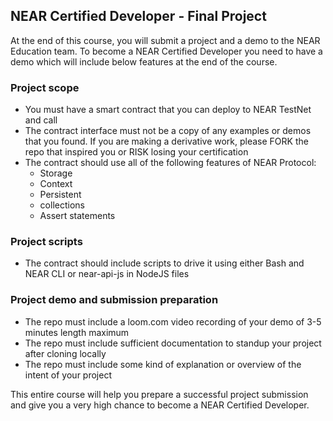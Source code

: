 ## NEAR Certified Developer - Final Project

At the end of this course, you will submit a project and a demo to the NEAR Education team. To become a NEAR Certified Developer you need to have a demo which will include below features at the end of the course.

### Project scope

- You must have a smart contract that you can deploy to NEAR TestNet and call
- The contract interface must not be a copy of any examples or demos that you found.  If you are making a derivative work, please FORK the repo that inspired you or RISK losing your certification
- The contract should use all of the following features of NEAR Protocol: 
   - Storage
   - Context
   - Persistent 
   - collections
   - Assert statements

### Project scripts
- The contract should include scripts to drive it using either Bash and NEAR CLI or near-api-js in NodeJS files

### Project demo and submission preparation
- The repo must include a loom.com video recording of your demo of 3-5 minutes length maximum
- The repo must include sufficient documentation to standup your project after cloning locally
- The repo must include some kind of explanation or overview of the intent of your project

This entire course will help you prepare a successful project submission and give you a very high chance to become a NEAR Certified Developer.
